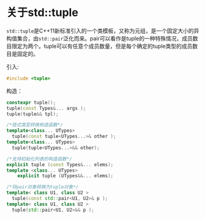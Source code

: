 # 关于std::tuple

`​std::tuple`是C++11新标准引入的一个类模板，又称为元组，是一个固定大小的异构值集合，由`std::pair`泛化而来。pair可以看作是tuple的一种特殊情况，成员数目限定为两个。tuple可以有任意个成员数量，但是每个确定的tuple类型的成员数目是固定的。

引入:

```cpp
#include <tuple>
```

构造：

```cpp
constexpr tuple(); 
tuple(const Types&... args );
tuple(tuple&& tpl);

/*隐式类型转换构造函数*/
template<class... UTypes>
  tuple(const tuple<UTypes...>& other );
template<class... UTypes>
  tuple(tuple<UTypes...>&& other);

/*支持初始化列表的构造函数*/
explicit tuple (const Types&... elems);
template <class... UTypes>
    explicit tuple (UTypes&&... elems); 

/*将pair对象转换为tuple对象*/
template< class U1, class U2 >
  tuple(const std::pair<U1, U2>& p );
template< class U1, class U2 >
  tuple(std::pair<U1, U2>&& p );


```